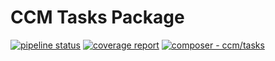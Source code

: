 # CCM Tasks Package
[![pipeline status](http://gitlab.leads.local/ccm/ccm-tasks-package/badges/main/pipeline.svg)](http://gitlab.leads.local/ccm/ccm-tasks-package/-/commits/main)
[![coverage report](http://gitlab.leads.local/ccm/ccm-tasks-package/badges/main/coverage.svg)](http://gitlab.leads.local/ccm/ccm-tasks-package/-/commits/main)
[![composer - ccm/tasks](https://img.shields.io/badge/composer-ccm%2Ftasks-2ea44f)](http://gitlab.leads.local/ccm/ccm-tasks-package)
